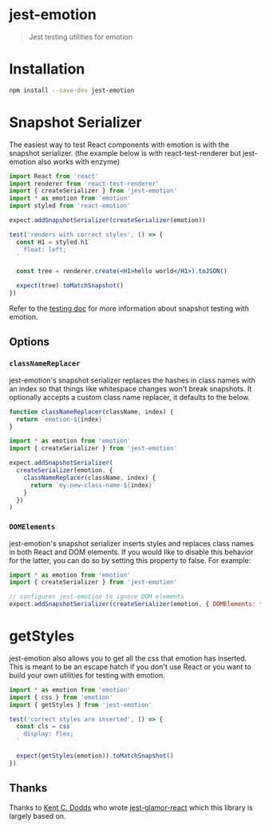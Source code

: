 # jest-emotion

> Jest testing utilities for emotion

# Installation

```bash
npm install --save-dev jest-emotion
```

# Snapshot Serializer

The easiest way to test React components with emotion is with the snapshot serializer. (the example below is with react-test-renderer but jest-emotion also works with enzyme)

```jsx
import React from 'react'
import renderer from 'react-test-renderer'
import { createSerializer } from 'jest-emotion'
import * as emotion from 'emotion'
import styled from 'react-emotion'

expect.addSnapshotSerializer(createSerializer(emotion))

test('renders with correct styles', () => {
  const H1 = styled.h1`
    float: left;
  `

  const tree = renderer.create(<H1>hello world</H1>).toJSON()

  expect(tree).toMatchSnapshot()
})
```

Refer to the [testing doc](https://github.com/emotion-js/emotion/blob/master/docs/testing.md) for more information about snapshot testing with emotion.

## Options

### `classNameReplacer`

jest-emotion's snapshot serializer replaces the hashes in class names with an index so that things like whitespace changes won't break snapshots. It optionally accepts a custom class name replacer, it defaults to the below.

```jsx
function classNameReplacer(className, index) {
  return `emotion-${index}`
}
```

```jsx
import * as emotion from 'emotion'
import { createSerializer } from 'jest-emotion'

expect.addSnapshotSerializer(
  createSerializer(emotion, {
    classNameReplacer(className, index) {
      return `my-new-class-name-${index}`
    }
  })
)
```

### `DOMElements`

jest-emotion's snapshot serializer inserts styles and replaces class names in both React and DOM elements. If you would like to disable this behavior for the latter, you can do so by setting this property to false. For example:

```jsx
import * as emotion from 'emotion'
import { createSerializer } from 'jest-emotion'

// configures jest-emotion to ignore DOM elements
expect.addSnapshotSerializer(createSerializer(emotion, { DOMElements: false }))
```

# getStyles

jest-emotion also allows you to get all the css that emotion has inserted. This is meant to be an escape hatch if you don't use React or you want to build your own utilities for testing with emotion.

```jsx
import * as emotion from 'emotion'
import { css } from 'emotion'
import { getStyles } from 'jest-emotion'

test('correct styles are inserted', () => {
  const cls = css`
    display: flex;
  `

  expect(getStyles(emotion)).toMatchSnapshot()
})
```

## Thanks

Thanks to [Kent C. Dodds](https://twitter.com/kentcdodds) who wrote [jest-glamor-react](https://github.com/kentcdodds/jest-glamor-react) which this library is largely based on.
